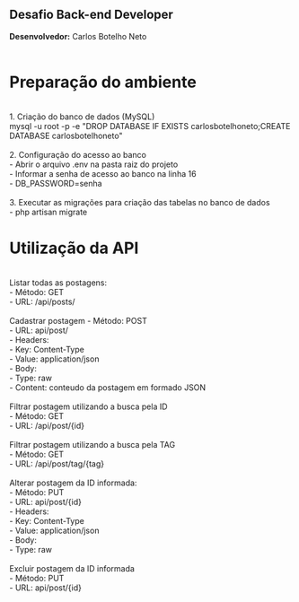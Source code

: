 ## Desafio Back-end Developer

<b>Desenvolvedor:</b> Carlos Botelho Neto<br>
<br>

# Preparação do ambiente
<br>
1. Criação do banco de dados (MySQL)<br>
mysql -u root -p -e "DROP DATABASE IF EXISTS carlosbotelhoneto;CREATE DATABASE carlosbotelhoneto"<br>
<br>
2. Configuração do acesso ao banco<br>
- Abrir o arquivo .env na pasta raiz do projeto<br>
- Informar a senha de acesso ao banco na linha 16<br>
    - DB_PASSWORD=senha<br>
<br>
3. Executar as migrações para criação das tabelas no banco de dados<br>
- php artisan migrate<br>

# Utilização da API
<br>
Listar todas as postagens:<br>
- Método: GET<br>
- URL: /api/posts/<br>
<br>
Cadastrar postagem
- Método: POST<br>
- URL: api/post/<br>
- Headers:<br>
    - Key: Content-Type<br>
    - Value: application/json<br>
- Body:<br>
    - Type: raw<br>
    - Content: conteudo da postagem em formado JSON<br>
<br>    
Filtrar postagem utilizando a busca pela ID<br>
- Método: GET<br>
- URL: /api/post/{id}<br>
<br>
Filtrar postagem utilizando a busca pela TAG<br>
- Método: GET<br>
- URL: /api/post/tag/{tag}<br>
<br>
Alterar postagem da ID informada:<br>
- Método: PUT<br>
- URL: api/post/{id}<br>
- Headers:<br>
    - Key: Content-Type<br>
    - Value: application/json<br>
- Body:<br>
    - Type: raw<br>
<br>
Excluir postagem da ID informada<br>
- Método: PUT<br>
- URL: api/post/{id}<br>